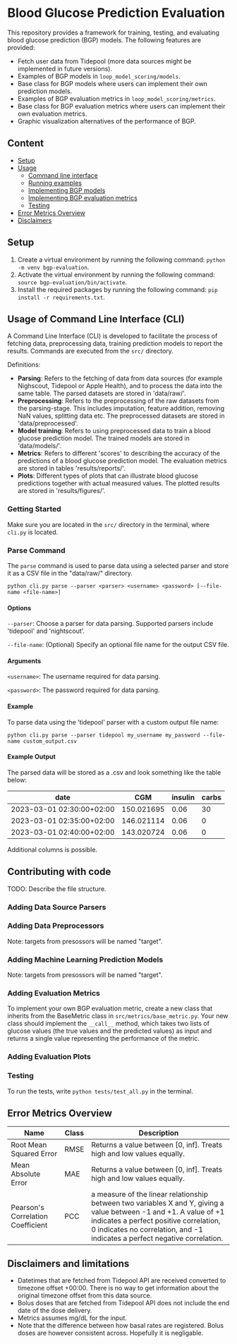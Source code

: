 # Blood Glucose Prediction Evaluation

This repository provides a framework for training, testing, and evaluating blood glucose prediction (BGP) models. The following features are provided:
* Fetch user data from Tidepool (more data sources might be implemented in future versions).
* Examples of BGP models in `loop_model_scoring/models`.
* Base class for BGP models where users can implement their own prediction models.
* Examples of BGP evaluation metrics in `loop_model_scoring/metrics`.
* Base class for BGP evaluation metrics where users can implement their own evaluation metrics.
* Graphic visualization alternatives of the performance of BGP.

## Content
* [Setup](#setup)
* [Usage](#usage)
  * [Command line interface](#command-line-interface)
  * [Running examples](#running-examples)
  * [Implementing BGP models](#implementing-bgp-models)
  * [Implementing BGP evaluation metrics](#implementing-bgp-evaluation-metrics)
  * [Testing](#testing)
* [Error Metrics Overview](#error-metrics-overview)
* [Disclaimers](#disclaimers)

## Setup
1. Create a virtual environment by running the following command: `python -m venv bgp-evaluation`.
2. Activate the virtual environment by running the following command: `source bgp-evaluation/bin/activate`.
3. Install the required packages by running the following command: `pip install -r requirements.txt`.

## Usage of Command Line Interface (CLI)

A Command Line Interface (CLI) is developed to facilitate the process of fetching data, preprocessing data, training prediction models to report the results. Commands are executed from the `src/` directory.

Definitions:
- **Parsing**: Refers to the fetching of data from data sources (for example Nighscout, Tidepool or Apple Health), and to process the data into the same table. The parsed datasets are stored in 'data/raw/'.
- **Preprocessing**: Refers to the preprocessing of the raw datasets from the parsing-stage. This includes imputation, feature addition, removing NaN values, splitting data etc. The preprocessed datasets are stored in 'data/preprocessed'.
- **Model training**: Refers to using preprocessed data to train a blood glucose prediction model. The trained models are stored in 'data/models/'.
- **Metrics**: Refers to different 'scores' to describing the accuracy of the predictions of a blood glucose prediction model. The evaluation metrics are stored in tables 'results/reports/'.
- **Plots**: Different types of plots that can illustrate blood glucose predictions together with actual measured values. The plotted results are stored in 'results/figures/'.

### Getting Started
Make sure you are located in the `src/` directory in the terminal, where `cli.py` is located. 

### Parse Command

The `parse` command is used to parse data using a selected parser and store it as a CSV file in the "data/raw/" directory. 

`python cli.py parse --parser <parser> <username> <password> [--file-name <file-name>]`

#### Options
`--parser`: Choose a parser for data parsing. Supported parsers include 'tidepool' and 'nightscout'.

`--file-name`: (Optional) Specify an optional file name for the output CSV file.

#### Arguments
`<username>`: The username required for data parsing.

`<password>`: The password required for data parsing.

#### Example

To parse data using the 'tidepool' parser with a custom output file name:

`python cli.py parse --parser tidepool my_username my_password --file-name custom_output.csv`

#### Example Output

The parsed data will be stored as a .csv and look something like the table below:

| date                      | CGM        | insulin | carbs |
|---------------------------|------------|---------|-------|
| 2023-03-01 02:30:00+02:00 | 150.021695 | 0.06    | 30    |    
| 2023-03-01 02:35:00+02:00 | 146.021114 | 0.06    | 0     |      
| 2023-03-01 02:40:00+02:00 | 143.020724 | 0.06    | 0     |

Additional columns is possible. 

## Contributing with code

TODO: Describe the file structure.

### Adding Data Source Parsers

### Adding Data Preprocessors
Note: targets from presossors will be named "target".

### Adding Machine Learning Prediction Models
Note: targets from presossors will be named "target".

### Adding Evaluation Metrics
To implement your own BGP evaluation metric, create a new class that inherits from the BaseMetric class in `src/metrics/base_metric.py`. Your new class should implement the `__call__` method, which takes two lists of glucose values (the true values and the predicted values) as input and returns a single value representing the performance of the metric.


### Adding Evaluation Plots



### Testing
To run the tests, write `python tests/test_all.py` in the terminal.

## Error Metrics Overview

| Name                                            | Class     | Description                                                                                                                                                                                                                                                        |
|-------------------------------------------------|-----------|--------------------------------------------------------------------------------------------------------------------------------------------------------------------------------------------------------------------------------------------------------------------|
| Root Mean Squared Error                         | RMSE      | Returns a value between [0, inf]. Treats high and low values equally.                                                                                                                                                                                              | 
| Mean Absolute Error                             | MAE       | Returns a value between [0, inf]. Treats high and low values equally.                                                                                                                                                                                              | 
| Pearson's Correlation Coefficient               | PCC       | a measure of the linear relationship between two variables X and Y, giving a value between -1 and +1. A value of +1 indicates a perfect positive correlation, 0 indicates no correlation, and -1 indicates a perfect negative correlation.                         | 

## Disclaimers and limitations
* Datetimes that are fetched from Tidepool API are received converted to timezone offset +00:00. There is no way to get information about the original timezone offset from this data source.
* Bolus doses that are fetched from Tidepool API does not include the end date of the dose delivery.
* Metrics assumes mg/dL for the input.
* Note that the difference between how basal rates are registered. Bolus doses are however consistent across. Hopefully it is negligable.